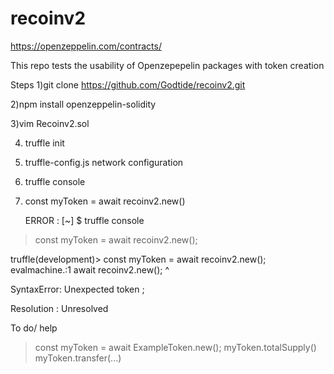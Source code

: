 # recoinv2
https://openzeppelin.com/contracts/ 

This repo tests the usability of Openzepepelin packages with token creation

Steps
1)git clone https://github.com/Godtide/recoinv2.git

2)npm install openzeppelin-solidity

3)vim Recoinv2.sol

4) truffle init

5) truffle-config.js network configuration

6) truffle console

7) const myToken = await recoinv2.new()

    ERROR : [~] $ truffle console
> const myToken = await recoinv2.new();

truffle(development)> const myToken = await recoinv2.new();
evalmachine.<anonymous>:1
await recoinv2.new();
                    ^

SyntaxError: Unexpected token ;

Resolution : Unresolved


 To do/ help 
> const myToken = await ExampleToken.new();
> myToken.totalSupply()
> myToken.transfer(...)




